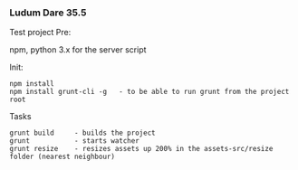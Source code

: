 ### Ludum Dare 35.5

Test project
Pre: 

npm, python 3.x for the server script

Init: 
    
    npm install
    npm install grunt-cli -g   - to be able to run grunt from the project root

Tasks

    grunt build		- builds the project
    grunt			- starts watcher
    grunt resize	- resizes assets up 200% in the assets-src/resize folder (nearest neighbour)
